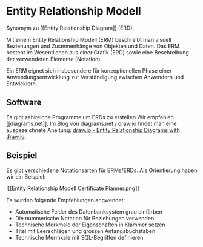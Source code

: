 # Entity Relationship Modell

Synomym zu [[Entity Relationship Diagram]] (ERD).

Mit einem Entity Relationship Modell (ERM) beschreibt man visuell Beziehungen und Zusmmenhänge von Objekten und Daten. Das ERM besteht im Wesentlichen aus einer Grafik (ERD) sowie eine Beschreibung der verwendeten Elemente (Notation).

Ein ERM eignet sich insbesondere für konzeptionellen Phase einer Anwendungsentwicklung zur Verständigung zwischen Anwendern und Entwicklern.

## Software

Es gibt zahlreiche Programme um ERDs zu erstellen Wir empfehlen [[diagrams.net]]. Im Blog von diagrams.net / draw.io findet man eine ausgezeichnete Aneitung: [draw.io - Entity Relationship Diagrams with draw.io](https://drawio-app.com/entity-relationship-diagrams-with-draw-io/).

## Beispiel

Es gibt verschiedene Notationsarten für ERMs/ERDs. Als Orientierung haben wir ein Beispiel:

![[Entity Relationship Modell Certificate Planner.png]]

Es wurden folgende Empfehlungen angwendet:
* Automatische Felder des Datenbanksystem grau einfärben
* Die nummerische Notation für Beziehungen verwenden
* Technische Merkmale der Eigenschaften in Klammer setzen
* Titel mit Leerschlägen und grossen Anfangsbuchstaben
* Technische Mermkale mit SQL-Begriffen definieren